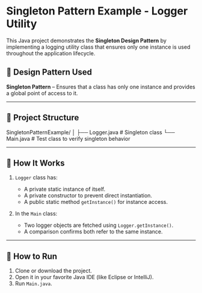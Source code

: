 # Singleton Pattern Example - Logger Utility

This Java project demonstrates the **Singleton Design Pattern** by implementing a logging utility class that ensures only one instance is used throughout the application lifecycle.

## 🔁 Design Pattern Used
**Singleton Pattern** – Ensures that a class has only one instance and provides a global point of access to it.

---

## 📂 Project Structure

SingletonPatternExample/
│
├── Logger.java # Singleton class
└── Main.java # Test class to verify singleton behavior


---

## 🧪 How It Works

1. `Logger` class has:
   - A private static instance of itself.
   - A private constructor to prevent direct instantiation.
   - A public static method `getInstance()` for instance access.

2. In the `Main` class:
   - Two logger objects are fetched using `Logger.getInstance()`.
   - A comparison confirms both refer to the same instance.

---

## 🚀 How to Run

1. Clone or download the project.
2. Open it in your favorite Java IDE (like Eclipse or IntelliJ).
3. Run `Main.java`.

